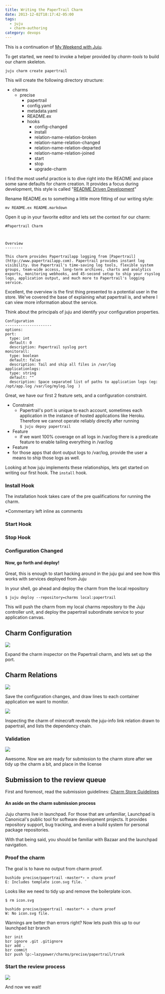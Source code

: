 ```yaml
---
title: Writing the PaperTrail Charm
date: 2013-12-02T18:17:42-05:00
tags:
  - juju
  - charm-authoring
category: devops
---
```


This is a continuation of [My Weekend with Juju](/posts/2013-11-30-my-weekend-with-juju/).



To get started, we need to invoke a helper provided by *charm-tools* to build our charm skeleton.

	juju charm create papertrail

This will create the following directory structure:

- charms
  - precise
     - papertrail
     - config.yaml
     - metadata.yaml
     - README.ex
     - hooks
         - config-changed
         - install
         - relation-name-relation-broken
         - relation-name-relation-changed
         - relation-name-relation-departed
         - relation-name-relation-joined
         - start
         - stop
         - upgrade-charm

I find the most useful practice is to dive right into the README and place some sane defaults for charm creation. It provides a focus during development, this style is called "[README Driven Development](http://tom.preston-werner.com/2010/08/23/readme-driven-development.html)"

Rename README.ex to something a little more fitting of our writing style:

    mv README.ex README.markdown

Open it up in your favorite editor and lets set the context for our charm:

	#Papertrail Charm



    Overview
    --------

    This charm provides Papertrailapp logging from [Papertrail](http://www.papertrailapp.com). Papertrail provides instant log visibility. Use Papertrail's time-saving log tools, flexible system groups, team-wide access, long-term archives, charts and analytics exports, monitoring webhooks, and 45-second setup to ship your rsyslog logs, application output, and much more to Papertrail's logging service.



Excellent, the overview is the first thing presented to a potential user in the store. We've covered the base of explaining what papertrail is, and where I can view more information about the service.

Think about the principals of juju and identify your configuration properties.

	Configuration
	---------------------
	options:
  	port:
      type: int
      default: 0
      description: Papertrail syslog port
  	monitorall:
      type: boolean
      default: false
      description: Tail and ship all files in /var/log
  	applicationlogs:
      type: string
      default: ""
      description: Space separated list of paths to application logs (eg: /opt/app.log /var/log/mylog.log  )


Great, we have our first 2 feature sets, and a configuration constraint.

 - Constraint
 	- Papertrail's port is unique to each account, sometimes each application in the instance of hosted applications like Heroku. Therefore we cannot operate reliably directly after running <br> `$ juju depoy papertrail `
 - Feature
	- if we want 100% coverage on all logs in /var/log there is a predicate feature to enable tailing everything in /var/log
 - Feature
  - for those apps that dont output logs to /var/log, provide the user a means to ship those logs as well.

Looking at how juju implements these relationships, lets get started on writing our first hook. The ` install ` hook.

### Install Hook

The installation hook takes care of the pre qualifications for running the charm.

*Commentary left inline as comments

<script src="https://gist.github.com/chuckbutler/7745943.js"></script>



### Start Hook

<script src="https://gist.github.com/chuckbutler/7746141.js"></script>


### Stop Hook

<script src="https://gist.github.com/chuckbutler/7746179.js"></script>

### Configuration Changed

<script src="https://gist.github.com/chuckbutler/7746188.js"></script>


#### Now, go forth and deploy!
Great, this is enough to start hacking around in the juju gui and see how this works with services deployed from Juju

In your shell, go ahead and deploy the charm from the local repository

` $ juju deploy --repository=charms local:papertrail `

This will push the charm from my local charms repository to the Juju controller unit, and deploy the papertrail subordinate service to your application canvas.



## Charm Configuration

![](/images/2013/Dec/Screenshot_from_2013_12_02_01_49_51_5.png)

Expand the charm inspector on the Papertrail charm, and lets set up the port.


## Charm Relations
![](/images/2013/Dec/Screenshot_from_2013_12_02_01_45_17_3.png)

Save the configuration changes, and draw lines to each container application we want to monitor.

![](/images/2013/Dec/Screenshot_from_2013_12_02_01_48_54_2.png)

Inspecting the charm of minecraft reveals the juju-info link relation drawn to papertrail, and lists the dependency chain.

### Validation

![](/images/2013/Dec/JuJu_Systems___Papertrail.png)



Awesome. Now we are ready for submission to the charm store after we tidy up the charm a bit, and place in the license


## Submission to the review queue

First and foremost, read the submission guidelines: [Charm Store Guidelines](https://juju.ubuntu.com/docs/authors-charm-store.html)

#### An aside on the charm submission process

Juju charms live in launchpad. For those that are unfamiliar, Launchpad is Canonical's public tool for software development projects. It provides repository support, bug tracking, and even a build system for personal package repositories.

With that being said, you should be familiar with Bazaar and the launchpad navigation.


### Proof the charm

The goal is to have no output from charm proof.

	bushido precise/papertrail ‹master*› » charm proof
	E: Includes template icon.svg file. `

Looks like we need to tidy up and remove the boilerplate icon.

`$ rm icon.svg `

    bushido precise/papertrail ‹master*› » charm proof
    W: No icon.svg file.

Warnings are better than errors right? Now lets push this up to our launchpad bzr branch

	bzr init
    bzr ignore .git .gitignore
    bzr add .
    bzr commit
    bzr push lp:~lazypower/charms/precise/papertrail/trunk


### Start the review process

![](/images/2013/Dec/Bug__1023665__Charm_Needed__Papertrailapp____Bugs___Juju_Charms_Collection_15.png)

And now we wait!
